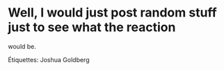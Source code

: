 # Well, I would just post random stuff just to see what the reaction
would be.

Étiquettes: Joshua Goldberg